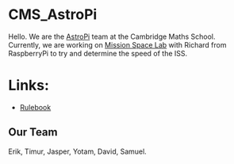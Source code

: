 # CMS_AstroPi
Hello. We are the [AstroPi](https://astro-pi.org/) team at the Cambridge Maths School.  
Currently, we are working on [Mission Space Lab](https://astro-pi.org/mission-space-lab) with Richard from RaspberryPi to try and determine the speed of the ISS.

# Links:
 - [Rulebook](https://astro-pi.org/mission-space-lab/rulebook)

## Our Team
Erik, Timur, Jasper, Yotam, David, Samuel.
